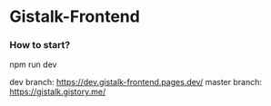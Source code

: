 # Gistalk-Frontend

### How to start?
npm run dev


dev branch: https://dev.gistalk-frontend.pages.dev/
master branch: https://gistalk.gistory.me/
